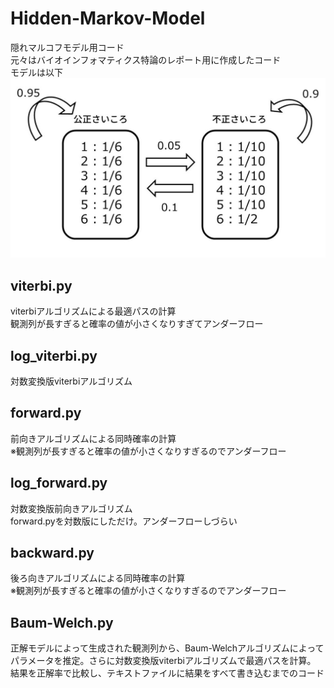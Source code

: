 # Hidden-Markov-Model
隠れマルコフモデル用コード  
元々はバイオインフォマティクス特論のレポート用に作成したコード  
モデルは以下  
![モデルの図](https://github.com/kyamada101/Hidden-Markov-Model/blob/master/%E3%81%84%E3%81%8B%E3%81%95%E3%81%BE%E3%81%95%E3%81%84%E3%81%93%E3%82%8D%E3%81%AE%E3%82%BA.jpg)

## viterbi.py
viterbiアルゴリズムによる最適パスの計算  
観測列が長すぎると確率の値が小さくなりすぎてアンダーフロー

## log_viterbi.py
対数変換版viterbiアルゴリズム

## forward.py
前向きアルゴリズムによる同時確率の計算  
※観測列が長すぎると確率の値が小さくなりすぎるのでアンダーフロー

## log_forward.py
対数変換版前向きアルゴリズム  
forward.pyを対数版にしただけ。アンダーフローしづらい

## backward.py
後ろ向きアルゴリズムによる同時確率の計算  
※観測列が長すぎると確率の値が小さくなりすぎるのでアンダーフロー

## Baum-Welch.py
正解モデルによって生成された観測列から、Baum-Welchアルゴリズムによってパラメータを推定。さらに対数変換版viterbiアルゴリズムで最適パスを計算。  
結果を正解率で比較し、テキストファイルに結果をすべて書き込むまでのコード
